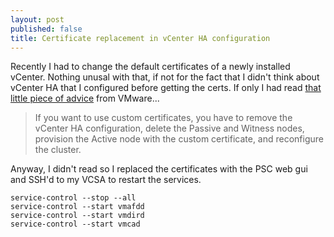 ```yaml
---
layout: post
published: false
title: Certificate replacement in vCenter HA configuration
---
```

Recently I had to change the default certificates of a newly installed vCenter. Nothing unusal with that, if not for the fact that I didn't think about vCenter HA that I configured before getting the certs. If only I had read [that little piece of advice](https://docs.vmware.com/en/VMware-vSphere/6.5/com.vmware.vsphere.avail.doc/GUID-CDC20BD4-E0CE-45D9-B73B-9AA795DA5FDD.html) from VMware...

> If you want to use custom certificates, you have to remove the vCenter HA configuration, delete the Passive and Witness nodes, provision the Active node with the custom certificate, and reconfigure the cluster.

Anyway, I didn't read so I replaced the certificates with the PSC web gui and SSH'd to my VCSA to restart the services.

```
service-control --stop --all
service-control --start vmafdd
service-control --start vmdird
service-control --start vmcad
```

